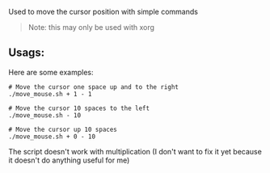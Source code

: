 Used to move the cursor position with simple commands
> Note: this may only be used with xorg

## Usags:

Here are some examples:

```shell
# Move the cursor one space up and to the right
./move_mouse.sh + 1 - 1

# Move the cursor 10 spaces to the left
./move_mouse.sh - 10

# Move the cursor up 10 spaces
./move_mouse.sh + 0 - 10
```

The script doesn't work with multiplication (I don't want to fix it yet because it doesn't do anything useful for me)
